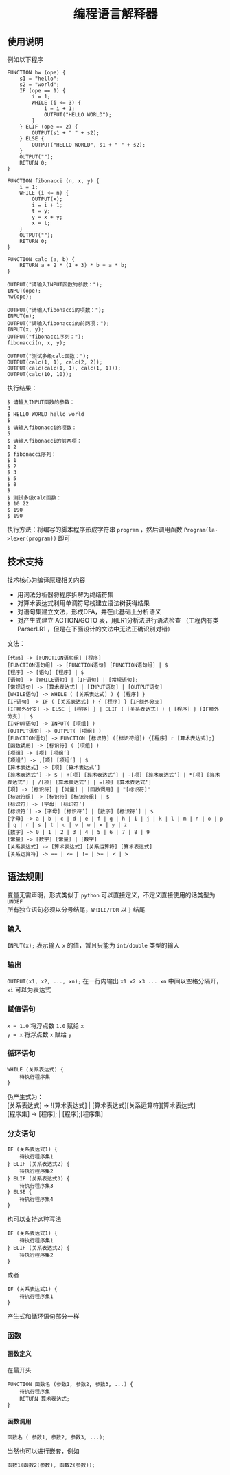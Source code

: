 <h1 align="center">编程语言解释器</h1>

## 使用说明

例如以下程序

```
FUNCTION hw (ope) {
    s1 = "hello";
    s2 = "world";
    IF (ope == 1) {
        i = 1;
        WHILE (i <= 3) {
            i = i + 1;
            OUTPUT("HELLO WORLD");
        }
    } ELIF (ope == 2) {
        OUTPUT(s1 + " " + s2);
    } ELSE {
        OUTPUT("HELLO WORLD", s1 + " " + s2);
    }
    OUTPUT("");
    RETURN 0;
}

FUNCTION fibonacci (n, x, y) {
    i = 1;
    WHILE (i <= n) {
        OUTPUT(x);
        i = i + 1;
        t = y;
        y = x + y;
        x = t;
    }
    OUTPUT("");
    RETURN 0;
}

FUNCTION calc (a, b) {
    RETURN a + 2 * (1 + 3) * b + a * b;
}

OUTPUT("请输入INPUT函数的参数：");
INPUT(ope);
hw(ope);

OUTPUT("请输入fibonacci的项数：");
INPUT(n);
OUTPUT("请输入fibonacci的前两项：");
INPUT(x, y);
OUTPUT("fibonacci序列：");
fibonacci(n, x, y);

OUTPUT("测试多级calc函数：");
OUTPUT(calc(1, 1), calc(2, 2));
OUTPUT(calc(calc(1, 1), calc(1, 1)));
OUTPUT(calc(10, 10));
```

执行结果：

```
$ 请输入INPUT函数的参数：
3
$ HELLO WORLD hello world
$ 
$ 请输入fibonacci的项数：
5
$ 请输入fibonacci的前两项：
1 2
$ fibonacci序列：
$ 1
$ 2
$ 3
$ 5
$ 8
$ 
$ 测试多级calc函数：
$ 10 22
$ 190
$ 190
```

执行方法：将编写的脚本程序形成字符串 `program` ，然后调用函数 `Program(la->lexer(program))` 即可

## 技术支持

技术核心为编译原理相关内容  

- 用词法分析器将程序拆解为终结符集
- 对算术表达式利用单调符号栈建立语法树获得结果
- 对语句集建立文法，形成DFA，并在此基础上分析语义
- 对产生式建立 ACTION/GOTO 表，用LR1分析法进行语法检查 （工程内有类 ParserLR1 ，但是在下面设计的文法中无法正确识别对错）

文法： 
```
[代码] -> [FUNCTION语句组] [程序]   
[FUNCTION语句组] -> [FUNCTION语句] [FUNCTION语句组] | $    
[程序] -> [语句] [程序] | $  
[语句] -> [WHILE语句] | [IF语句] | [常规语句];     
[常规语句] -> [算术表达式] | [INPUT语句] | [OUTPUT语句]   
[WHILE语句] -> WHILE ( [关系表达式] ) { [程序] }   
[IF语句] -> IF ( [关系表达式] ) { [程序] } [IF额外分支]   
[IF额外分支] -> ELSE { [程序] } | ELIF ( [关系表达式] ) { [程序] } [IF额外分支] | $  
[INPUT语句] -> INPUT( [项组] )   
[OUTPUT语句] -> OUTPUT( [项组] )   
[FUNCTION语句] -> FUNCTION [标识符] ([标识符组]) {[程序] r [算术表达式];}   
[函数调用] -> [标识符] ( [项组] )   
[项组] -> [项] [项组‘]   
[项组’] -> ,[项] [项组‘] | $  
[算术表达式] -> [项] [算术表达式‘]  
[算术表达式‘] -> $ | +[项] [算术表达式‘] | -[项] [算术表达式‘] | *[项] [算术表达式‘] | /[项] [算术表达式‘] | =[项] [算术表达式‘]  
[项] -> [标识符] | [常量] | [函数调用] | "[标识符]"  
[标识符组] -> [标识符] [标识符组] | $  
[标识符] -> [字母] [标识符‘]  
[标识符’] -> [字母] [标识符‘] | [数字] [标识符’] | $  
[字母] -> a | b | c | d | e | f | g | h | i | j | k | l | m | n | o | p | q | r | s | t | u | v | w | x | y | z  
[数字] -> 0 | 1 | 2 | 3 | 4 | 5 | 6 | 7 | 8 | 9   
[常量] -> [数字] [常量] | [数字]   
[关系表达式] -> [算术表达式] [关系运算符] [算术表达式]  
[关系运算符] -> == | <= | != | >= | < | >  
```

## 语法规则

变量无需声明，形式类似于 `python` 可以直接定义，不定义直接使用的话类型为 `UNDEF`   
所有独立语句必须以分号结尾，`WHILE/FOR` 以 `}` 结尾  

### 输入

`INPUT(x);` 表示输入 `x` 的值，暂且只能为 `int/double` 类型的输入

### 输出

`OUTPUT(x1, x2, ..., xn);` 在一行内输出 `x1 x2 x3 ... xn` 中间以空格分隔开，`xi` 可以为表达式

### 赋值语句

`x = 1.0` 将浮点数 `1.0` 赋给 `x`  
`y = x` 将浮点数 `x` 赋给 `y`

### 循环语句

```
WHILE (关系表达式) {
    待执行程序集
}
```

伪产生式为：  
[关系表达式] -> ![算术表达式] | [算术表达式][关系运算符][算术表达式]  
[程序集] -> [程序]; | [程序];[程序集]

### 分支语句

```
IF (关系表达式1) {
    待执行程序集1
} ELIF (关系表达式2) {
    待执行程序集2
} ELIF (关系表达式3) {
    待执行程序集3
} ELSE {
    待执行程序集4
}
```

也可以支持这种写法

```
IF (关系表达式1) {
    待执行程序集1
} ELIF (关系表达式2) {
    待执行程序集2
}
```

或者 

```
IF (关系表达式1) {
    待执行程序集1
}
```

产生式和循环语句部分一样

### 函数

#### 函数定义

在最开头

```
FUNCTION 函数名 (参数1, 参数2, 参数3, ...) {
    待执行程序集
    RETURN 算术表达式;
}
```

#### 函数调用 

```
函数名 ( 参数1, 参数2, 参数3, ...);
```

当然也可以进行嵌套，例如 

```
函数1(函数2(参数), 函数2(参数));
```

